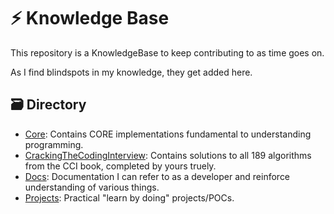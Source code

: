 # ⚡ Knowledge Base
This repository is a KnowledgeBase to keep contributing to as time goes on.

As I find blindspots in my knowledge, they get added here.

## 🗃️ Directory 
* [Core](./Core): Contains CORE implementations fundamental to understanding programming.
* [CrackingTheCodingInterview](./CrackingTheCodingInterview): Contains solutions to all 189 algorithms from the CCI book, completed by yours truely.
* [Docs](./Docs): Documentation I can refer to as a developer and reinforce understanding of various things.
* [Projects](./Project): Practical "learn by doing" projects/POCs.
